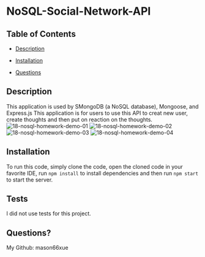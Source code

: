 # NoSQL-Social-Network-API
## Table of Contents
* [Description](#description)
* [Installation](#installation)

* [Questions](#questions)

## Description
This application is used by SMongoDB (a NoSQL database), Mongoose, and Express.js
This application is for users to use this API to creat new user, create thoughts and then put on reaction on the thoughts. 
![18-nosql-homework-demo-01](https://user-images.githubusercontent.com/117794323/216226575-9714ef6a-2092-4cb8-998a-52c8be6b1631.gif)
![18-nosql-homework-demo-02](https://user-images.githubusercontent.com/117794323/216226624-727341d1-0b00-4ac8-a78f-148f56917cc2.gif)
![18-nosql-homework-demo-03](https://user-images.githubusercontent.com/117794323/216226632-988d8477-f162-46cc-8139-d0b8a4ea556c.gif)
![18-nosql-homework-demo-04](https://user-images.githubusercontent.com/117794323/216226641-fc5852b5-e733-4652-beec-ed93ea16bb5c.gif)

## Installation
To run this code, simply clone the code, open the cloned code in your favorite IDE, run `npm install` to install dependencies and then run `npm start` to start the server.

## Tests
I did not use tests for this project.

## Questions?
My Github: mason66xue
